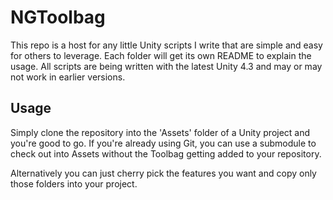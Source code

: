 NGToolbag
===

This repo is a host for any little Unity scripts I write that are simple and easy for others to leverage. Each folder will get its own README to explain the usage. All scripts are being written with the latest Unity 4.3 and may or may not work in earlier versions.

Usage
---

Simply clone the repository into the 'Assets' folder of a Unity project and you're good to go. If you're already using Git, you can use a submodule to check out into Assets without the Toolbag getting added to your repository.

Alternatively you can just cherry pick the features you want and copy only those folders into your project.

